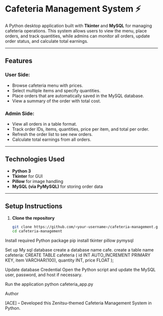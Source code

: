 # Cafeteria Management System ⚡

A Python desktop application built with **Tkinter** and **MySQL** for managing cafeteria operations. This system allows users to view the menu, place orders, and track quantities, while admins can monitor all orders, update order status, and calculate total earnings.

---

## Features

### User Side:
- Browse cafeteria menu with prices.
- Select multiple items and specify quantities.
- Place orders that are automatically saved in the MySQL database.
- View a summary of the order with total cost.

### Admin Side:
- View all orders in a table format.
- Track order IDs, items, quantities, price per item, and total per order.
- Refresh the order list to see new orders.
- Calculate total earnings from all orders.

---

## Technologies Used
- **Python 3**
- **Tkinter** for GUI
- **Pillow** for image handling
- **MySQL (via PyMySQL)** for storing order data

---

## Setup Instructions

1. **Clone the repository**
   ```bash
   git clone https://github.com/<your-username>/cafeteria-management.git
   cd cafeteria-management
Install required Python package
 pip install tkinter pillow pymysql

Set up My sql database
create a database name cafe.
create a table name cafeteria:
CREATE TABLE cafeteria (
    id INT AUTO_INCREMENT PRIMARY KEY,
    item VARCHAR(100),
    quantity INT,
    price FLOAT
);

Update database Credential
 Open the Python script and update the MySQL user, password, and host if necessary.

Run the application
python cafeteria_app.py


Author

[ACE] – Developed this Zenitsu-themed Cafeteria Management System in Python.



